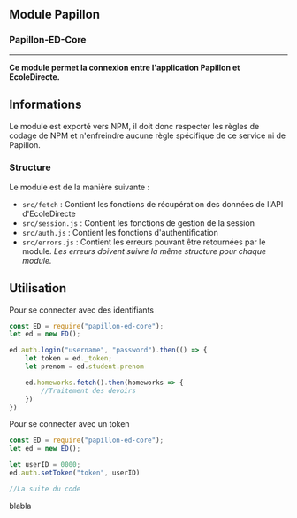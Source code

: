 ## Module Papillon
### Papillon-ED-Core
---

**Ce module permet la connexion entre l'application Papillon et EcoleDirecte.**

## Informations

Le module est exporté vers NPM, il doit donc respecter les règles de codage de NPM et n'enfreindre aucune règle spécifique de ce service ni de Papillon.

### Structure

Le module est de la manière suivante :
- `src/fetch` : Contient les fonctions de récupération des données de l'API d'EcoleDirecte
- `src/session.js` : Contient les fonctions de gestion de la session
- `src/auth.js` : Contient les fonctions d'authentification
- `src/errors.js` : Contient les erreurs pouvant être retournées par le module. *Les erreurs doivent suivre la même structure pour chaque module.*
  
## Utilisation

Pour se connecter avec des identifiants
```javascript
const ED = require("papillon-ed-core");
let ed = new ED();

ed.auth.login("username", "password").then(() => {
    let token = ed._token;
    let prenom = ed.student.prenom

    ed.homeworks.fetch().then(homeworks => {
        //Traitement des devoirs
    })
})
```

Pour se connecter avec un token
```javascript
const ED = require("papillon-ed-core");
let ed = new ED();

let userID = 0000;
ed.auth.setToken("token", userID)

//La suite du code
```


blabla
